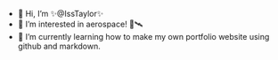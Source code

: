 - 👋 Hi, I’m ✨@IssTaylor✨
- 👀 I’m interested in aerospace! 🚀🛰️
- 🌱 I’m currently learning how to make my own portfolio website using github and markdown.

<!---
IssTaylor/IssTaylor is a ✨ special ✨ repository because its `README.md` (this file) appears on your GitHub profile.
You can click the Preview link to take a look at your changes.
--->

